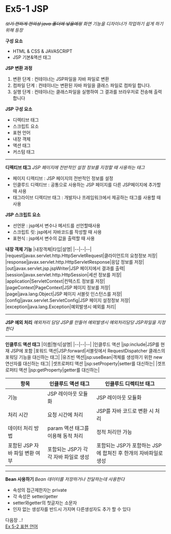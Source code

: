 
#  Ex5-1  JSP
~~*보기 편하게 편의상 java 폴더에 넣을예정*~~
*화면 기능을 디자이너가 작업하기 쉽게 하기위해 등장*

**구성 요소**
- HTML & CSS & JAVASCRIPT
- JSP 기본&액션 태그

**JSP 변환 과정**
1. 변환 단계 : 컨테이너는 JSP파일을 자바 파일로 변환
2. 컴파일 단계 : 컨테이너는 변환된 자바 파일을 클래스 파일로 컴파일 합니다.
3. 실행 단계 : 컨테이너는 클래스파일을 실행하여 그 결과를 브라우저로 전송해 출력합니다

**JSP 구성 요소**
- 디렉티브 태그
- 스크립트 요소
- 표현 언어
- 내장 객체
- 액션 태그
- 커스텀 태그

***
**디렉티브 태그**
*JSP 페이지에 전반적인 설정 정보를 지정할 때 사용하는 태그*
- 페이지 디렉티브 : JSP 페이지의 전반적인 정보를 설정
- 인클루드 디렉티브 : 공통으로 사용하는 JSP 페이지를 다른 JSP페이지에 추가할 때 사용
- 태그라이브 디렉티브 태그 : 개발자나 프레임워크에서 제공하는 태그를 사용할 때 사용

**JSP 스크립트 요소**
- 선언문 : jsp에서 변수나 메서드를 선언할때사용
- 스크립트 릿: jsp에서 자바코드를 작성할 때 사용
- 표현식 : jsp에서 변수의 값을 출력할 때 사용

**내장 객체 기능**
|내장객체|타입|설명|
|--|--|--|
|request|javax.servlet.http.HttpServletRequest|클라이언트의 요청정보 저장|
|response|javax.servlet.http.HttpServletResponse|응답 정보를 저장|
|out|javax.servlet.jsp.jspWriter|JSP 페이지에서 결과를 출력|
|session|javax.servlet.http.HttpSession|세션 정보를 저장|
|application|ServletContext|컨텍스트 정보를 저장|
|pageContext|PageContext|JSP 페이지 정보를 저장|
|page|java.lang.Object|JSP 페이지 서블릿 인스턴스를 저장|
|config|javax.servlet.ServletConfig|JSP 페이지 설정정보 저장|
|exception|java.lang.Exception|예외발생시 예외를 처리|

***
**JSP 예외 처리**
*예외처리 담당 JSP를 만들어 예외발생시 예외처리담당 JSP파일을 지정한다*

***
**인클루드 액션 태그**
|이름|형식|설명|
|--|--|--|
|인클루드 액션 |jsp:include|JSP를 현재 JSP에 포함
|포워드 액션|JSP:forward|서블릿에서 RequestDispatcher 클래스의 포워딩 기능을 대신하는 태그|
|유즈빈 액션|jsp:useBean|객체를 생성하기 위한 new 연산자를 대신하는 태그|
|셋프로퍼티 액션 |jsp:setProperty|setter를 대신하는|
|겟프로퍼티 액션 |jsp:getProperty|getter를 대신하는|

|항목|인클루드 액션 태그|인클루드 디렉티브 태그|
|--|--|--|
|기능|JSP 레이아웃 모듈화|JSP 레이아웃 모듈화|
|처리 시간|요청 시간에 처리|JSP를 자바 코드로 변환 시 처리|
|데이터 처리 방법|param 액션 태그를 이용해 동적 처리|정적 처리만 가능|
|포함된 JSP 자바 파일 변환 여부|포함되는 JSP가 각각 자바 파일로 생성|포함되는 JSP가 포함하는 JSP에 합쳐진 후 한개의 자바파일로 생성|

***
**Bean 사용하기**
*Bean 데이터를 저장하거나 전달하는데 사용한다*
- 속성의 접근제한자는 private
- 각 속성은 setter/getter
- setter와getter의 첫글자는 소문자
- 인자 없는 생성자를 반드시 가지며 다른생성자도 추가 할 수 있다

다음장 ..!  
[Ex 5-2 표현 언어](../ex02)